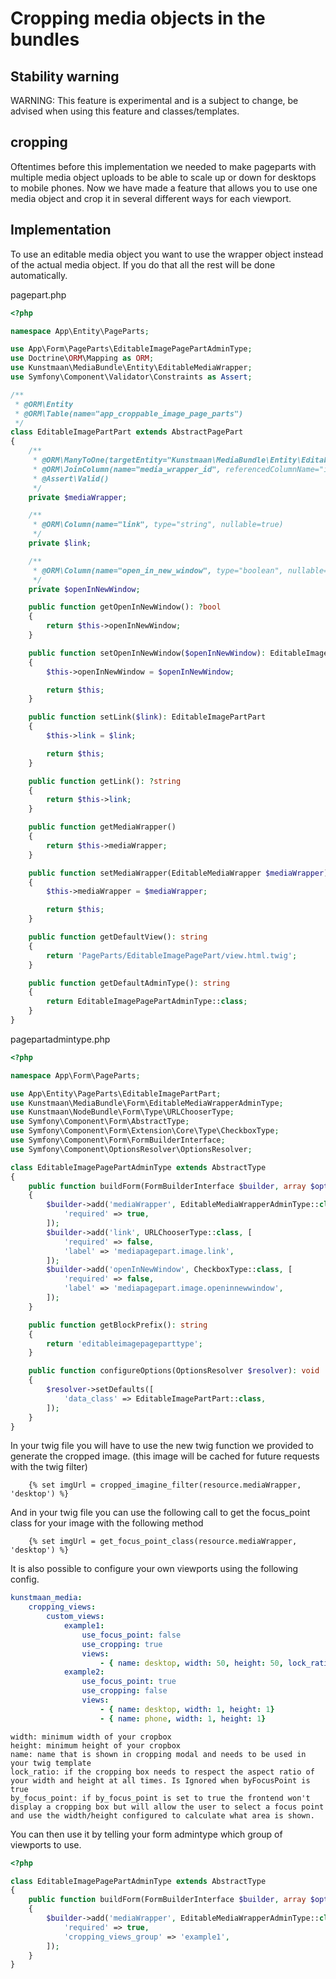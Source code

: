 # Cropping media objects in the bundles

## Stability warning

WARNING: This feature is experimental and is a subject to change, be advised when using this feature and classes/templates.

## cropping

Oftentimes before this implementation we needed to make pageparts with multiple media object uploads to be able to scale up or down for desktops to mobile phones.
Now we have made a feature that allows you to use one media object and crop it in several different ways for each viewport.

## Implementation

To use an editable media object you want to use the wrapper object instead of the actual media object. If you do that all the rest will be done automatically.

pagepart.php
```php
<?php

namespace App\Entity\PageParts;

use App\Form\PageParts\EditableImagePagePartAdminType;
use Doctrine\ORM\Mapping as ORM;
use Kunstmaan\MediaBundle\Entity\EditableMediaWrapper;
use Symfony\Component\Validator\Constraints as Assert;

/**
 * @ORM\Entity
 * @ORM\Table(name="app_croppable_image_page_parts")
 */
class EditableImagePartPart extends AbstractPagePart
{
    /**
     * @ORM\ManyToOne(targetEntity="Kunstmaan\MediaBundle\Entity\EditableMediaWrapper", cascade={"persist"})
     * @ORM\JoinColumn(name="media_wrapper_id", referencedColumnName="id")
     * @Assert\Valid()
     */
    private $mediaWrapper;

    /**
     * @ORM\Column(name="link", type="string", nullable=true)
     */
    private $link;

    /**
     * @ORM\Column(name="open_in_new_window", type="boolean", nullable=true)
     */
    private $openInNewWindow;

    public function getOpenInNewWindow(): ?bool
    {
        return $this->openInNewWindow;
    }

    public function setOpenInNewWindow($openInNewWindow): EditableImagePartPart
    {
        $this->openInNewWindow = $openInNewWindow;

        return $this;
    }

    public function setLink($link): EditableImagePartPart
    {
        $this->link = $link;

        return $this;
    }

    public function getLink(): ?string
    {
        return $this->link;
    }

    public function getMediaWrapper()
    {
        return $this->mediaWrapper;
    }

    public function setMediaWrapper(EditableMediaWrapper $mediaWrapper)
    {
        $this->mediaWrapper = $mediaWrapper;

        return $this;
    }

    public function getDefaultView(): string
    {
        return 'PageParts/EditableImagePagePart/view.html.twig';
    }

    public function getDefaultAdminType(): string
    {
        return EditableImagePagePartAdminType::class;
    }
}
```

pagepartadmintype.php
```php
<?php

namespace App\Form\PageParts;

use App\Entity\PageParts\EditableImagePartPart;
use Kunstmaan\MediaBundle\Form\EditableMediaWrapperAdminType;
use Kunstmaan\NodeBundle\Form\Type\URLChooserType;
use Symfony\Component\Form\AbstractType;
use Symfony\Component\Form\Extension\Core\Type\CheckboxType;
use Symfony\Component\Form\FormBuilderInterface;
use Symfony\Component\OptionsResolver\OptionsResolver;

class EditableImagePagePartAdminType extends AbstractType
{
    public function buildForm(FormBuilderInterface $builder, array $options): void
    {
        $builder->add('mediaWrapper', EditableMediaWrapperAdminType::class, [
            'required' => true,
        ]);
        $builder->add('link', URLChooserType::class, [
            'required' => false,
            'label' => 'mediapagepart.image.link',
        ]);
        $builder->add('openInNewWindow', CheckboxType::class, [
            'required' => false,
            'label' => 'mediapagepart.image.openinnewwindow',
        ]);
    }

    public function getBlockPrefix(): string
    {
        return 'editableimagepageparttype';
    }

    public function configureOptions(OptionsResolver $resolver): void
    {
        $resolver->setDefaults([
            'data_class' => EditableImagePartPart::class,
        ]);
    }
}
```

In your twig file you will have to use the new twig function we provided to generate the cropped image. (this image will be cached for future requests with the twig filter)
```twig
    {% set imgUrl = cropped_imagine_filter(resource.mediaWrapper, 'desktop') %}
```
And in your twig file you can use the following call to get the focus_point class for your image with the following method
```twig
    {% set imgUrl = get_focus_point_class(resource.mediaWrapper, 'desktop') %}
```

It is also possible to configure your own viewports using the following config.
```yaml
kunstmaan_media:
    cropping_views:
        custom_views:
            example1:
                use_focus_point: false
                use_cropping: true
                views:
                    - { name: desktop, width: 50, height: 50, lock_ratio: true}
            example2:
                use_focus_point: true
                use_cropping: false
                views:
                    - { name: desktop, width: 1, height: 1}
                    - { name: phone, width: 1, height: 1}
```
```
width: minimum width of your cropbox
height: minimum height of your cropbox
name: name that is shown in cropping modal and needs to be used in your twig template
lock_ratio: if the cropping box needs to respect the aspect ratio of your width and height at all times. Is Ignored when byFocusPoint is true
by_focus_point: if by_focus_point is set to true the frontend won't display a cropping box but will allow the user to select a focus point and use the width/height configured to calculate what area is shown.
```

You can then use it by telling your form admintype which group of viewports to use.

```php
<?php

class EditableImagePagePartAdminType extends AbstractType
{
    public function buildForm(FormBuilderInterface $builder, array $options): void
    {
        $builder->add('mediaWrapper', EditableMediaWrapperAdminType::class, [
            'required' => true,
            'cropping_views_group' => 'example1',
        ]);
    }
}

```
